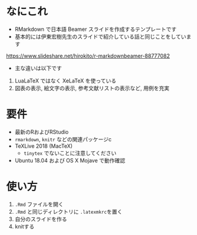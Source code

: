 # なにこれ
* RMarkdown で日本語 Beamer スライドを作成するテンプレートです
* 基本的には伊東宏樹先生のスライドで紹介している話と同じことをしています

https://www.slideshare.net/hirokito/r-markdownbeamer-88777082

* 主な違いは以下です
1. LuaLaTeX ではなく XeLaTeX を使っている
2. 図表の表示, 絵文字の表示, 参考文献リストの表示など, 用例を充実

# 要件
* 最新のRおよびRStudio
* `rmarkdown`, `knitr` などの関連パッケージc
* TeXLive 2018 (MacTeX)
	+ `tinytex` でないことに注意してください
* Ubuntu 18.04 および OS X Mojave で動作確認

# 使い方
1. `.Rmd` ファイルを開く
2. `.Rmd` と同じディレクトリに `.latexmkrc`を置く
2. 自分のスライドを作る
3. knitする
